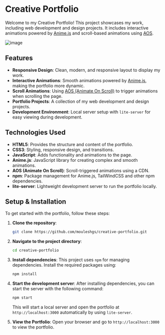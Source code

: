 # Creative Portfolio

Welcome to my Creative Portfolio! This project showcases my work, including web development and design projects. It includes interactive animations powered by [Anime.js](https://animejs.com/) and scroll-based animations using [AOS](https://michalsnik.github.io/aos/).


![image](https://github.com/user-attachments/assets/17f0a5ec-5aa4-416f-9ea6-7abef4bb1223)





## Features

- **Responsive Design**: Clean, modern, and responsive layout to display my work.
- **Interactive Animations**: Smooth animations powered by [Anime.js](https://animejs.com/), making the portfolio more dynamic.
- **Scroll Animations**: Using [AOS (Animate On Scroll)](https://michalsnik.github.io/aos/) to trigger animations when scrolling the page.
- **Portfolio Projects**: A collection of my web development and design projects.
- **Development Environment**: Local server setup with `lite-server` for easy viewing during development.

## Technologies Used

- **HTML5**: Provides the structure and content of the portfolio.
- **CSS3**: Styling, responsive design, and transitions.
- **JavaScript**: Adds functionality and animations to the page.
- **Anime.js**: JavaScript library for creating complex and smooth animations.
- **AOS (Animate On Scroll)**: Scroll-triggered animations using a CDN.
- **npm**: Package management for Anime.js, TailWindCSS and other npm dependencies.
- **lite-server**: Lightweight development server to run the portfolio locally.

## Setup & Installation

To get started with the portfolio, follow these steps:

1. **Clone the repository**:
    ```bash
    git clone https://github.com/mouleshgs/creative-portfolio.git
    ```

2. **Navigate to the project directory**:
    ```bash
    cd creative-portfolio
    ```

3. **Install dependencies**:
    This project uses `npm` for managing dependencies. Install the required packages using:

    ```bash
    npm install
    ```

4. **Start the development server**:
    After installing dependencies, you can start the server with the following command:

    ```bash
    npm start
    ```

    This will start a local server and open the portfolio at `http://localhost:3000` automatically by using  `lite-server`.

5. **View the Portfolio**:
    Open your browser and go to `http://localhost:3000` to view the portfolio.

